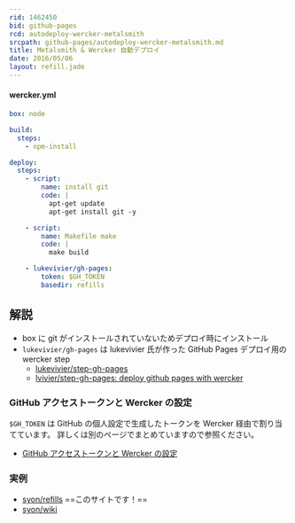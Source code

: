 ```yaml
---
rid: 1462450
bid: github-pages
rcd: autodeploy-wercker-metalsmith
srcpath: github-pages/autodeploy-wercker-metalsmith.md
title: Metalsmith & Wercker 自動デプロイ
date: 2016/05/06
layout: refill.jade
---
```


#### wercker.yml
```yaml
box: node

build:
  steps:
    - npm-install

deploy:
  steps:
    - script:
        name: install git
        code: |
          apt-get update
          apt-get install git -y

    - script:
        name: Makefile make
        code: |
          make build

    - lukevivier/gh-pages:
        token: $GH_TOKEN
        basedir: refills
```


## 解説

- box に git がインストールされていないためデプロイ時にインストール
- `lukevivier/gh-pages` は lukevivier 氏が作った GitHub Pages デプロイ用の wercker step
  - [lukevivier/step-gh-pages](https://app.wercker.com/#applications/51f71ee369cd738a32001822/tab/details/)
  - [lvivier/step-gh-pages: deploy github pages with wercker](https://github.com/lvivier/step-gh-pages)

### GitHub アクセストークンと Wercker の設定
`$GH_TOKEN` は GitHub の個人設定で生成したトークンを Wercker 経由で割り当てています。
詳しくは別のページでまとめていますので参照ください。

- [GitHub アクセストークンと Wercker の設定](../oauth-access-token/)

### 実例

- [syon/refills](https://github.com/syon/refills) ==このサイトです！==
- [syon/wiki](https://github.com/syon/wiki)
